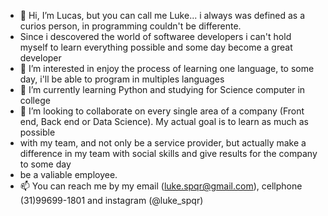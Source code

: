 - 👋 Hi, I’m Lucas, but you can call me Luke... i always was defined as a curios person, in programming couldn't be differente.
- Since i descovered the world of softwaree developers i can't hold myself to learn everything possible and some day become a great developer 
- 👀 I’m interested in enjoy the process of learning one language, to some day, i'll be able to program in multiples languages 
- 🌱 I’m currently learning Python and studying for Science computer in college
- 💞️ I’m looking to collaborate on every single area of a company (Front end, Back end or Data Science). My actual goal is to learn as much as possible
- with my team, and not only be a service provider, but actually make a difference in my team with social skills and give results for the company to some day
- be a valiable employee.
- 📫 You can reach me by my email (luke.spqr@gmail.com), cellphone (31)99699-1801 and instagram (@luke_spqr)

<!---
LuucasReis/LuucasReis is a ✨ special ✨ repository because its `README.md` (this file) appears on your GitHub profile.
You can click the Preview link to take a look at your changes.
--->
